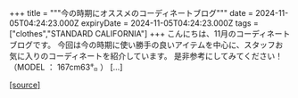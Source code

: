 +++
title = """今の時期にオススメのコーディネートブログ"""
date = 2024-11-05T04:24:23.000Z
expiryDate = 2024-11-05T04:24:23.000Z
tags = ["clothes","STANDARD CALIFORNIA"]
+++
こんにちは、11月のコーディネートブログです。 今回は今の時期に使い勝手の良いアイテムを中心に、スタッフお気に入りのコーディネートを紹介しています。 是非参考にしてみてください！ （MODEL ： 167cm63㌔ ） \[…\]

[[source]](https://www.standardcalifornia.com/blog/50214.html)
